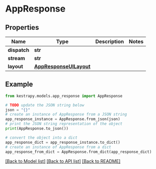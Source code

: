 # AppResponse


## Properties

Name | Type | Description | Notes
------------ | ------------- | ------------- | -------------
**dispatch** | **str** |  | 
**stream** | **str** |  | 
**layout** | [**AppResponseUILayout**](AppResponseUILayout.md) |  | 

## Example

```python
from kestrapy.models.app_response import AppResponse

# TODO update the JSON string below
json = "{}"
# create an instance of AppResponse from a JSON string
app_response_instance = AppResponse.from_json(json)
# print the JSON string representation of the object
print(AppResponse.to_json())

# convert the object into a dict
app_response_dict = app_response_instance.to_dict()
# create an instance of AppResponse from a dict
app_response_from_dict = AppResponse.from_dict(app_response_dict)
```
[[Back to Model list]](../README.md#documentation-for-models) [[Back to API list]](../README.md#documentation-for-api-endpoints) [[Back to README]](../README.md)


